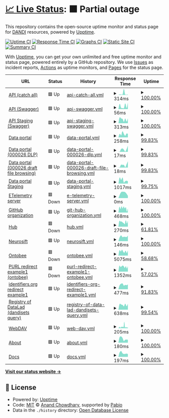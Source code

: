 # [📈 Live Status](https://status.dandiarchive.org): <!--live status--> **🟧 Partial outage**

This repository contains the open-source uptime monitor and status page for [DANDI](https://dandiarchive.org) resources, powered by [Upptime](https://github.com/upptime/upptime).

[![Uptime CI](https://github.com/dandi/upptime/workflows/Uptime%20CI/badge.svg)](https://github.com/dandi/upptime/actions?query=workflow%3A%22Uptime+CI%22)
[![Response Time CI](https://github.com/dandi/upptime/workflows/Response%20Time%20CI/badge.svg)](https://github.com/dandi/upptime/actions?query=workflow%3A%22Response+Time+CI%22)
[![Graphs CI](https://github.com/dandi/upptime/workflows/Graphs%20CI/badge.svg)](https://github.com/dandi/upptime/actions?query=workflow%3A%22Graphs+CI%22)
[![Static Site CI](https://github.com/dandi/upptime/workflows/Static%20Site%20CI/badge.svg)](https://github.com/dandi/upptime/actions?query=workflow%3A%22Static+Site+CI%22)
[![Summary CI](https://github.com/dandi/upptime/workflows/Summary%20CI/badge.svg)](https://github.com/dandi/upptime/actions?query=workflow%3A%22Summary+CI%22)

With [Upptime](https://upptime.js.org), you can get your own unlimited and free uptime monitor and status page, powered entirely by a GitHub repository. We use [Issues](https://github.com/dandi/upptime/issues) as incident reports, [Actions](https://github.com/dandi/upptime/actions) as uptime monitors, and [Pages](https://status.dandiarchive.org) for the status page.

<!--start: status pages-->
<!-- This summary is generated by Upptime (https://github.com/upptime/upptime) -->
<!-- Do not edit this manually, your changes will be overwritten -->
<!-- prettier-ignore -->
| URL | Status | History | Response Time | Uptime |
| --- | ------ | ------- | ------------- | ------ |
| <img alt="" src="https://icons.duckduckgo.com/ip3/api.dandiarchive.org.ico" height="13"> [API (catch all)](https://api.dandiarchive.org/) | 🟩 Up | [api-catch-all.yml](https://github.com/dandi/upptime/commits/HEAD/history/api-catch-all.yml) | <details><summary><img alt="Response time graph" src="./graphs/api-catch-all/response-time-week.png" height="20"> 314ms</summary><br><a href="https://status.dandiarchive.org/history/api-catch-all"><img alt="Response time 343" src="https://img.shields.io/endpoint?url=https%3A%2F%2Fraw.githubusercontent.com%2Fdandi%2Fupptime%2FHEAD%2Fapi%2Fapi-catch-all%2Fresponse-time.json"></a><br><a href="https://status.dandiarchive.org/history/api-catch-all"><img alt="24-hour response time 250" src="https://img.shields.io/endpoint?url=https%3A%2F%2Fraw.githubusercontent.com%2Fdandi%2Fupptime%2FHEAD%2Fapi%2Fapi-catch-all%2Fresponse-time-day.json"></a><br><a href="https://status.dandiarchive.org/history/api-catch-all"><img alt="7-day response time 314" src="https://img.shields.io/endpoint?url=https%3A%2F%2Fraw.githubusercontent.com%2Fdandi%2Fupptime%2FHEAD%2Fapi%2Fapi-catch-all%2Fresponse-time-week.json"></a><br><a href="https://status.dandiarchive.org/history/api-catch-all"><img alt="30-day response time 319" src="https://img.shields.io/endpoint?url=https%3A%2F%2Fraw.githubusercontent.com%2Fdandi%2Fupptime%2FHEAD%2Fapi%2Fapi-catch-all%2Fresponse-time-month.json"></a><br><a href="https://status.dandiarchive.org/history/api-catch-all"><img alt="1-year response time 344" src="https://img.shields.io/endpoint?url=https%3A%2F%2Fraw.githubusercontent.com%2Fdandi%2Fupptime%2FHEAD%2Fapi%2Fapi-catch-all%2Fresponse-time-year.json"></a></details> | <details><summary><a href="https://status.dandiarchive.org/history/api-catch-all">100.00%</a></summary><a href="https://status.dandiarchive.org/history/api-catch-all"><img alt="All-time uptime 99.92%" src="https://img.shields.io/endpoint?url=https%3A%2F%2Fraw.githubusercontent.com%2Fdandi%2Fupptime%2FHEAD%2Fapi%2Fapi-catch-all%2Fuptime.json"></a><br><a href="https://status.dandiarchive.org/history/api-catch-all"><img alt="24-hour uptime 100.00%" src="https://img.shields.io/endpoint?url=https%3A%2F%2Fraw.githubusercontent.com%2Fdandi%2Fupptime%2FHEAD%2Fapi%2Fapi-catch-all%2Fuptime-day.json"></a><br><a href="https://status.dandiarchive.org/history/api-catch-all"><img alt="7-day uptime 100.00%" src="https://img.shields.io/endpoint?url=https%3A%2F%2Fraw.githubusercontent.com%2Fdandi%2Fupptime%2FHEAD%2Fapi%2Fapi-catch-all%2Fuptime-week.json"></a><br><a href="https://status.dandiarchive.org/history/api-catch-all"><img alt="30-day uptime 100.00%" src="https://img.shields.io/endpoint?url=https%3A%2F%2Fraw.githubusercontent.com%2Fdandi%2Fupptime%2FHEAD%2Fapi%2Fapi-catch-all%2Fuptime-month.json"></a><br><a href="https://status.dandiarchive.org/history/api-catch-all"><img alt="1-year uptime 99.97%" src="https://img.shields.io/endpoint?url=https%3A%2F%2Fraw.githubusercontent.com%2Fdandi%2Fupptime%2FHEAD%2Fapi%2Fapi-catch-all%2Fuptime-year.json"></a></details>
| <img alt="" src="https://icons.duckduckgo.com/ip3/api.dandiarchive.org.ico" height="13"> [API (Swagger)](https://api.dandiarchive.org/swagger/) | 🟩 Up | [api-swagger.yml](https://github.com/dandi/upptime/commits/HEAD/history/api-swagger.yml) | <details><summary><img alt="Response time graph" src="./graphs/api-swagger/response-time-week.png" height="20"> 56ms</summary><br><a href="https://status.dandiarchive.org/history/api-swagger"><img alt="Response time 40" src="https://img.shields.io/endpoint?url=https%3A%2F%2Fraw.githubusercontent.com%2Fdandi%2Fupptime%2FHEAD%2Fapi%2Fapi-swagger%2Fresponse-time.json"></a><br><a href="https://status.dandiarchive.org/history/api-swagger"><img alt="24-hour response time 18" src="https://img.shields.io/endpoint?url=https%3A%2F%2Fraw.githubusercontent.com%2Fdandi%2Fupptime%2FHEAD%2Fapi%2Fapi-swagger%2Fresponse-time-day.json"></a><br><a href="https://status.dandiarchive.org/history/api-swagger"><img alt="7-day response time 56" src="https://img.shields.io/endpoint?url=https%3A%2F%2Fraw.githubusercontent.com%2Fdandi%2Fupptime%2FHEAD%2Fapi%2Fapi-swagger%2Fresponse-time-week.json"></a><br><a href="https://status.dandiarchive.org/history/api-swagger"><img alt="30-day response time 82" src="https://img.shields.io/endpoint?url=https%3A%2F%2Fraw.githubusercontent.com%2Fdandi%2Fupptime%2FHEAD%2Fapi%2Fapi-swagger%2Fresponse-time-month.json"></a><br><a href="https://status.dandiarchive.org/history/api-swagger"><img alt="1-year response time 40" src="https://img.shields.io/endpoint?url=https%3A%2F%2Fraw.githubusercontent.com%2Fdandi%2Fupptime%2FHEAD%2Fapi%2Fapi-swagger%2Fresponse-time-year.json"></a></details> | <details><summary><a href="https://status.dandiarchive.org/history/api-swagger">100.00%</a></summary><a href="https://status.dandiarchive.org/history/api-swagger"><img alt="All-time uptime 99.92%" src="https://img.shields.io/endpoint?url=https%3A%2F%2Fraw.githubusercontent.com%2Fdandi%2Fupptime%2FHEAD%2Fapi%2Fapi-swagger%2Fuptime.json"></a><br><a href="https://status.dandiarchive.org/history/api-swagger"><img alt="24-hour uptime 100.00%" src="https://img.shields.io/endpoint?url=https%3A%2F%2Fraw.githubusercontent.com%2Fdandi%2Fupptime%2FHEAD%2Fapi%2Fapi-swagger%2Fuptime-day.json"></a><br><a href="https://status.dandiarchive.org/history/api-swagger"><img alt="7-day uptime 100.00%" src="https://img.shields.io/endpoint?url=https%3A%2F%2Fraw.githubusercontent.com%2Fdandi%2Fupptime%2FHEAD%2Fapi%2Fapi-swagger%2Fuptime-week.json"></a><br><a href="https://status.dandiarchive.org/history/api-swagger"><img alt="30-day uptime 100.00%" src="https://img.shields.io/endpoint?url=https%3A%2F%2Fraw.githubusercontent.com%2Fdandi%2Fupptime%2FHEAD%2Fapi%2Fapi-swagger%2Fuptime-month.json"></a><br><a href="https://status.dandiarchive.org/history/api-swagger"><img alt="1-year uptime 99.97%" src="https://img.shields.io/endpoint?url=https%3A%2F%2Fraw.githubusercontent.com%2Fdandi%2Fupptime%2FHEAD%2Fapi%2Fapi-swagger%2Fuptime-year.json"></a></details>
| <img alt="" src="https://icons.duckduckgo.com/ip3/api-staging.dandiarchive.org.ico" height="13"> [API Staging (Swagger)](https://api-staging.dandiarchive.org/swagger/) | 🟩 Up | [api-staging-swagger.yml](https://github.com/dandi/upptime/commits/HEAD/history/api-staging-swagger.yml) | <details><summary><img alt="Response time graph" src="./graphs/api-staging-swagger/response-time-week.png" height="20"> 313ms</summary><br><a href="https://status.dandiarchive.org/history/api-staging-swagger"><img alt="Response time 285" src="https://img.shields.io/endpoint?url=https%3A%2F%2Fraw.githubusercontent.com%2Fdandi%2Fupptime%2FHEAD%2Fapi%2Fapi-staging-swagger%2Fresponse-time.json"></a><br><a href="https://status.dandiarchive.org/history/api-staging-swagger"><img alt="24-hour response time 245" src="https://img.shields.io/endpoint?url=https%3A%2F%2Fraw.githubusercontent.com%2Fdandi%2Fupptime%2FHEAD%2Fapi%2Fapi-staging-swagger%2Fresponse-time-day.json"></a><br><a href="https://status.dandiarchive.org/history/api-staging-swagger"><img alt="7-day response time 313" src="https://img.shields.io/endpoint?url=https%3A%2F%2Fraw.githubusercontent.com%2Fdandi%2Fupptime%2FHEAD%2Fapi%2Fapi-staging-swagger%2Fresponse-time-week.json"></a><br><a href="https://status.dandiarchive.org/history/api-staging-swagger"><img alt="30-day response time 349" src="https://img.shields.io/endpoint?url=https%3A%2F%2Fraw.githubusercontent.com%2Fdandi%2Fupptime%2FHEAD%2Fapi%2Fapi-staging-swagger%2Fresponse-time-month.json"></a><br><a href="https://status.dandiarchive.org/history/api-staging-swagger"><img alt="1-year response time 291" src="https://img.shields.io/endpoint?url=https%3A%2F%2Fraw.githubusercontent.com%2Fdandi%2Fupptime%2FHEAD%2Fapi%2Fapi-staging-swagger%2Fresponse-time-year.json"></a></details> | <details><summary><a href="https://status.dandiarchive.org/history/api-staging-swagger">100.00%</a></summary><a href="https://status.dandiarchive.org/history/api-staging-swagger"><img alt="All-time uptime 99.94%" src="https://img.shields.io/endpoint?url=https%3A%2F%2Fraw.githubusercontent.com%2Fdandi%2Fupptime%2FHEAD%2Fapi%2Fapi-staging-swagger%2Fuptime.json"></a><br><a href="https://status.dandiarchive.org/history/api-staging-swagger"><img alt="24-hour uptime 100.00%" src="https://img.shields.io/endpoint?url=https%3A%2F%2Fraw.githubusercontent.com%2Fdandi%2Fupptime%2FHEAD%2Fapi%2Fapi-staging-swagger%2Fuptime-day.json"></a><br><a href="https://status.dandiarchive.org/history/api-staging-swagger"><img alt="7-day uptime 100.00%" src="https://img.shields.io/endpoint?url=https%3A%2F%2Fraw.githubusercontent.com%2Fdandi%2Fupptime%2FHEAD%2Fapi%2Fapi-staging-swagger%2Fuptime-week.json"></a><br><a href="https://status.dandiarchive.org/history/api-staging-swagger"><img alt="30-day uptime 100.00%" src="https://img.shields.io/endpoint?url=https%3A%2F%2Fraw.githubusercontent.com%2Fdandi%2Fupptime%2FHEAD%2Fapi%2Fapi-staging-swagger%2Fuptime-month.json"></a><br><a href="https://status.dandiarchive.org/history/api-staging-swagger"><img alt="1-year uptime 99.98%" src="https://img.shields.io/endpoint?url=https%3A%2F%2Fraw.githubusercontent.com%2Fdandi%2Fupptime%2FHEAD%2Fapi%2Fapi-staging-swagger%2Fuptime-year.json"></a></details>
| <img alt="" src="https://icons.duckduckgo.com/ip3/dandiarchive.org.ico" height="13"> [Data portal](https://dandiarchive.org/) | 🟩 Up | [data-portal.yml](https://github.com/dandi/upptime/commits/HEAD/history/data-portal.yml) | <details><summary><img alt="Response time graph" src="./graphs/data-portal/response-time-week.png" height="20"> 258ms</summary><br><a href="https://status.dandiarchive.org/history/data-portal"><img alt="Response time 223" src="https://img.shields.io/endpoint?url=https%3A%2F%2Fraw.githubusercontent.com%2Fdandi%2Fupptime%2FHEAD%2Fapi%2Fdata-portal%2Fresponse-time.json"></a><br><a href="https://status.dandiarchive.org/history/data-portal"><img alt="24-hour response time 252" src="https://img.shields.io/endpoint?url=https%3A%2F%2Fraw.githubusercontent.com%2Fdandi%2Fupptime%2FHEAD%2Fapi%2Fdata-portal%2Fresponse-time-day.json"></a><br><a href="https://status.dandiarchive.org/history/data-portal"><img alt="7-day response time 258" src="https://img.shields.io/endpoint?url=https%3A%2F%2Fraw.githubusercontent.com%2Fdandi%2Fupptime%2FHEAD%2Fapi%2Fdata-portal%2Fresponse-time-week.json"></a><br><a href="https://status.dandiarchive.org/history/data-portal"><img alt="30-day response time 250" src="https://img.shields.io/endpoint?url=https%3A%2F%2Fraw.githubusercontent.com%2Fdandi%2Fupptime%2FHEAD%2Fapi%2Fdata-portal%2Fresponse-time-month.json"></a><br><a href="https://status.dandiarchive.org/history/data-portal"><img alt="1-year response time 231" src="https://img.shields.io/endpoint?url=https%3A%2F%2Fraw.githubusercontent.com%2Fdandi%2Fupptime%2FHEAD%2Fapi%2Fdata-portal%2Fresponse-time-year.json"></a></details> | <details><summary><a href="https://status.dandiarchive.org/history/data-portal">99.83%</a></summary><a href="https://status.dandiarchive.org/history/data-portal"><img alt="All-time uptime 99.98%" src="https://img.shields.io/endpoint?url=https%3A%2F%2Fraw.githubusercontent.com%2Fdandi%2Fupptime%2FHEAD%2Fapi%2Fdata-portal%2Fuptime.json"></a><br><a href="https://status.dandiarchive.org/history/data-portal"><img alt="24-hour uptime 100.00%" src="https://img.shields.io/endpoint?url=https%3A%2F%2Fraw.githubusercontent.com%2Fdandi%2Fupptime%2FHEAD%2Fapi%2Fdata-portal%2Fuptime-day.json"></a><br><a href="https://status.dandiarchive.org/history/data-portal"><img alt="7-day uptime 99.83%" src="https://img.shields.io/endpoint?url=https%3A%2F%2Fraw.githubusercontent.com%2Fdandi%2Fupptime%2FHEAD%2Fapi%2Fdata-portal%2Fuptime-week.json"></a><br><a href="https://status.dandiarchive.org/history/data-portal"><img alt="30-day uptime 99.91%" src="https://img.shields.io/endpoint?url=https%3A%2F%2Fraw.githubusercontent.com%2Fdandi%2Fupptime%2FHEAD%2Fapi%2Fdata-portal%2Fuptime-month.json"></a><br><a href="https://status.dandiarchive.org/history/data-portal"><img alt="1-year uptime 99.98%" src="https://img.shields.io/endpoint?url=https%3A%2F%2Fraw.githubusercontent.com%2Fdandi%2Fupptime%2FHEAD%2Fapi%2Fdata-portal%2Fuptime-year.json"></a></details>
| <img alt="" src="https://icons.duckduckgo.com/ip3/dandiarchive.org.ico" height="13"> [Data portal (000026 DLP)](https://dandiarchive.org/dandiset/000026) | 🟩 Up | [data-portal-000026-dlp.yml](https://github.com/dandi/upptime/commits/HEAD/history/data-portal-000026-dlp.yml) | <details><summary><img alt="Response time graph" src="./graphs/data-portal-000026-dlp/response-time-week.png" height="20"> 17ms</summary><br><a href="https://status.dandiarchive.org/history/data-portal-000026-dlp"><img alt="Response time 25" src="https://img.shields.io/endpoint?url=https%3A%2F%2Fraw.githubusercontent.com%2Fdandi%2Fupptime%2FHEAD%2Fapi%2Fdata-portal-000026-dlp%2Fresponse-time.json"></a><br><a href="https://status.dandiarchive.org/history/data-portal-000026-dlp"><img alt="24-hour response time 6" src="https://img.shields.io/endpoint?url=https%3A%2F%2Fraw.githubusercontent.com%2Fdandi%2Fupptime%2FHEAD%2Fapi%2Fdata-portal-000026-dlp%2Fresponse-time-day.json"></a><br><a href="https://status.dandiarchive.org/history/data-portal-000026-dlp"><img alt="7-day response time 17" src="https://img.shields.io/endpoint?url=https%3A%2F%2Fraw.githubusercontent.com%2Fdandi%2Fupptime%2FHEAD%2Fapi%2Fdata-portal-000026-dlp%2Fresponse-time-week.json"></a><br><a href="https://status.dandiarchive.org/history/data-portal-000026-dlp"><img alt="30-day response time 25" src="https://img.shields.io/endpoint?url=https%3A%2F%2Fraw.githubusercontent.com%2Fdandi%2Fupptime%2FHEAD%2Fapi%2Fdata-portal-000026-dlp%2Fresponse-time-month.json"></a><br><a href="https://status.dandiarchive.org/history/data-portal-000026-dlp"><img alt="1-year response time 25" src="https://img.shields.io/endpoint?url=https%3A%2F%2Fraw.githubusercontent.com%2Fdandi%2Fupptime%2FHEAD%2Fapi%2Fdata-portal-000026-dlp%2Fresponse-time-year.json"></a></details> | <details><summary><a href="https://status.dandiarchive.org/history/data-portal-000026-dlp">99.83%</a></summary><a href="https://status.dandiarchive.org/history/data-portal-000026-dlp"><img alt="All-time uptime 99.97%" src="https://img.shields.io/endpoint?url=https%3A%2F%2Fraw.githubusercontent.com%2Fdandi%2Fupptime%2FHEAD%2Fapi%2Fdata-portal-000026-dlp%2Fuptime.json"></a><br><a href="https://status.dandiarchive.org/history/data-portal-000026-dlp"><img alt="24-hour uptime 100.00%" src="https://img.shields.io/endpoint?url=https%3A%2F%2Fraw.githubusercontent.com%2Fdandi%2Fupptime%2FHEAD%2Fapi%2Fdata-portal-000026-dlp%2Fuptime-day.json"></a><br><a href="https://status.dandiarchive.org/history/data-portal-000026-dlp"><img alt="7-day uptime 99.83%" src="https://img.shields.io/endpoint?url=https%3A%2F%2Fraw.githubusercontent.com%2Fdandi%2Fupptime%2FHEAD%2Fapi%2Fdata-portal-000026-dlp%2Fuptime-week.json"></a><br><a href="https://status.dandiarchive.org/history/data-portal-000026-dlp"><img alt="30-day uptime 99.96%" src="https://img.shields.io/endpoint?url=https%3A%2F%2Fraw.githubusercontent.com%2Fdandi%2Fupptime%2FHEAD%2Fapi%2Fdata-portal-000026-dlp%2Fuptime-month.json"></a><br><a href="https://status.dandiarchive.org/history/data-portal-000026-dlp"><img alt="1-year uptime 99.97%" src="https://img.shields.io/endpoint?url=https%3A%2F%2Fraw.githubusercontent.com%2Fdandi%2Fupptime%2FHEAD%2Fapi%2Fdata-portal-000026-dlp%2Fuptime-year.json"></a></details>
| <img alt="" src="https://icons.duckduckgo.com/ip3/dandiarchive.org.ico" height="13"> [Data portal (000026 draft file browsing)](https://dandiarchive.org/dandiset/000026/draft/files) | 🟩 Up | [data-portal-000026-draft-file-browsing.yml](https://github.com/dandi/upptime/commits/HEAD/history/data-portal-000026-draft-file-browsing.yml) | <details><summary><img alt="Response time graph" src="./graphs/data-portal-000026-draft-file-browsing/response-time-week.png" height="20"> 18ms</summary><br><a href="https://status.dandiarchive.org/history/data-portal-000026-draft-file-browsing"><img alt="Response time 23" src="https://img.shields.io/endpoint?url=https%3A%2F%2Fraw.githubusercontent.com%2Fdandi%2Fupptime%2FHEAD%2Fapi%2Fdata-portal-000026-draft-file-browsing%2Fresponse-time.json"></a><br><a href="https://status.dandiarchive.org/history/data-portal-000026-draft-file-browsing"><img alt="24-hour response time 5" src="https://img.shields.io/endpoint?url=https%3A%2F%2Fraw.githubusercontent.com%2Fdandi%2Fupptime%2FHEAD%2Fapi%2Fdata-portal-000026-draft-file-browsing%2Fresponse-time-day.json"></a><br><a href="https://status.dandiarchive.org/history/data-portal-000026-draft-file-browsing"><img alt="7-day response time 18" src="https://img.shields.io/endpoint?url=https%3A%2F%2Fraw.githubusercontent.com%2Fdandi%2Fupptime%2FHEAD%2Fapi%2Fdata-portal-000026-draft-file-browsing%2Fresponse-time-week.json"></a><br><a href="https://status.dandiarchive.org/history/data-portal-000026-draft-file-browsing"><img alt="30-day response time 30" src="https://img.shields.io/endpoint?url=https%3A%2F%2Fraw.githubusercontent.com%2Fdandi%2Fupptime%2FHEAD%2Fapi%2Fdata-portal-000026-draft-file-browsing%2Fresponse-time-month.json"></a><br><a href="https://status.dandiarchive.org/history/data-portal-000026-draft-file-browsing"><img alt="1-year response time 22" src="https://img.shields.io/endpoint?url=https%3A%2F%2Fraw.githubusercontent.com%2Fdandi%2Fupptime%2FHEAD%2Fapi%2Fdata-portal-000026-draft-file-browsing%2Fresponse-time-year.json"></a></details> | <details><summary><a href="https://status.dandiarchive.org/history/data-portal-000026-draft-file-browsing">99.83%</a></summary><a href="https://status.dandiarchive.org/history/data-portal-000026-draft-file-browsing"><img alt="All-time uptime 99.99%" src="https://img.shields.io/endpoint?url=https%3A%2F%2Fraw.githubusercontent.com%2Fdandi%2Fupptime%2FHEAD%2Fapi%2Fdata-portal-000026-draft-file-browsing%2Fuptime.json"></a><br><a href="https://status.dandiarchive.org/history/data-portal-000026-draft-file-browsing"><img alt="24-hour uptime 100.00%" src="https://img.shields.io/endpoint?url=https%3A%2F%2Fraw.githubusercontent.com%2Fdandi%2Fupptime%2FHEAD%2Fapi%2Fdata-portal-000026-draft-file-browsing%2Fuptime-day.json"></a><br><a href="https://status.dandiarchive.org/history/data-portal-000026-draft-file-browsing"><img alt="7-day uptime 99.83%" src="https://img.shields.io/endpoint?url=https%3A%2F%2Fraw.githubusercontent.com%2Fdandi%2Fupptime%2FHEAD%2Fapi%2Fdata-portal-000026-draft-file-browsing%2Fuptime-week.json"></a><br><a href="https://status.dandiarchive.org/history/data-portal-000026-draft-file-browsing"><img alt="30-day uptime 99.96%" src="https://img.shields.io/endpoint?url=https%3A%2F%2Fraw.githubusercontent.com%2Fdandi%2Fupptime%2FHEAD%2Fapi%2Fdata-portal-000026-draft-file-browsing%2Fuptime-month.json"></a><br><a href="https://status.dandiarchive.org/history/data-portal-000026-draft-file-browsing"><img alt="1-year uptime 99.99%" src="https://img.shields.io/endpoint?url=https%3A%2F%2Fraw.githubusercontent.com%2Fdandi%2Fupptime%2FHEAD%2Fapi%2Fdata-portal-000026-draft-file-browsing%2Fuptime-year.json"></a></details>
| <img alt="" src="https://icons.duckduckgo.com/ip3/gui-staging.dandiarchive.org.ico" height="13"> [Data portal Staging](https://gui-staging.dandiarchive.org/) | 🟩 Up | [data-portal-staging.yml](https://github.com/dandi/upptime/commits/HEAD/history/data-portal-staging.yml) | <details><summary><img alt="Response time graph" src="./graphs/data-portal-staging/response-time-week.png" height="20"> 1017ms</summary><br><a href="https://status.dandiarchive.org/history/data-portal-staging"><img alt="Response time 355" src="https://img.shields.io/endpoint?url=https%3A%2F%2Fraw.githubusercontent.com%2Fdandi%2Fupptime%2FHEAD%2Fapi%2Fdata-portal-staging%2Fresponse-time.json"></a><br><a href="https://status.dandiarchive.org/history/data-portal-staging"><img alt="24-hour response time 256" src="https://img.shields.io/endpoint?url=https%3A%2F%2Fraw.githubusercontent.com%2Fdandi%2Fupptime%2FHEAD%2Fapi%2Fdata-portal-staging%2Fresponse-time-day.json"></a><br><a href="https://status.dandiarchive.org/history/data-portal-staging"><img alt="7-day response time 1017" src="https://img.shields.io/endpoint?url=https%3A%2F%2Fraw.githubusercontent.com%2Fdandi%2Fupptime%2FHEAD%2Fapi%2Fdata-portal-staging%2Fresponse-time-week.json"></a><br><a href="https://status.dandiarchive.org/history/data-portal-staging"><img alt="30-day response time 699" src="https://img.shields.io/endpoint?url=https%3A%2F%2Fraw.githubusercontent.com%2Fdandi%2Fupptime%2FHEAD%2Fapi%2Fdata-portal-staging%2Fresponse-time-month.json"></a><br><a href="https://status.dandiarchive.org/history/data-portal-staging"><img alt="1-year response time 379" src="https://img.shields.io/endpoint?url=https%3A%2F%2Fraw.githubusercontent.com%2Fdandi%2Fupptime%2FHEAD%2Fapi%2Fdata-portal-staging%2Fresponse-time-year.json"></a></details> | <details><summary><a href="https://status.dandiarchive.org/history/data-portal-staging">99.75%</a></summary><a href="https://status.dandiarchive.org/history/data-portal-staging"><img alt="All-time uptime 99.99%" src="https://img.shields.io/endpoint?url=https%3A%2F%2Fraw.githubusercontent.com%2Fdandi%2Fupptime%2FHEAD%2Fapi%2Fdata-portal-staging%2Fuptime.json"></a><br><a href="https://status.dandiarchive.org/history/data-portal-staging"><img alt="24-hour uptime 100.00%" src="https://img.shields.io/endpoint?url=https%3A%2F%2Fraw.githubusercontent.com%2Fdandi%2Fupptime%2FHEAD%2Fapi%2Fdata-portal-staging%2Fuptime-day.json"></a><br><a href="https://status.dandiarchive.org/history/data-portal-staging"><img alt="7-day uptime 99.75%" src="https://img.shields.io/endpoint?url=https%3A%2F%2Fraw.githubusercontent.com%2Fdandi%2Fupptime%2FHEAD%2Fapi%2Fdata-portal-staging%2Fuptime-week.json"></a><br><a href="https://status.dandiarchive.org/history/data-portal-staging"><img alt="30-day uptime 99.94%" src="https://img.shields.io/endpoint?url=https%3A%2F%2Fraw.githubusercontent.com%2Fdandi%2Fupptime%2FHEAD%2Fapi%2Fdata-portal-staging%2Fuptime-month.json"></a><br><a href="https://status.dandiarchive.org/history/data-portal-staging"><img alt="1-year uptime 99.99%" src="https://img.shields.io/endpoint?url=https%3A%2F%2Fraw.githubusercontent.com%2Fdandi%2Fupptime%2FHEAD%2Fapi%2Fdata-portal-staging%2Fuptime-year.json"></a></details>
| <img alt="" src="https://icons.duckduckgo.com/ip3/etelemetry.dandiarchive.org.ico" height="13"> [ETelemetry server](https://etelemetry.dandiarchive.org/) | 🟥 Down | [e-telemetry-server.yml](https://github.com/dandi/upptime/commits/HEAD/history/e-telemetry-server.yml) | <details><summary><img alt="Response time graph" src="./graphs/e-telemetry-server/response-time-week.png" height="20"> 0ms</summary><br><a href="https://status.dandiarchive.org/history/e-telemetry-server"><img alt="Response time 328" src="https://img.shields.io/endpoint?url=https%3A%2F%2Fraw.githubusercontent.com%2Fdandi%2Fupptime%2FHEAD%2Fapi%2Fe-telemetry-server%2Fresponse-time.json"></a><br><a href="https://status.dandiarchive.org/history/e-telemetry-server"><img alt="24-hour response time 0" src="https://img.shields.io/endpoint?url=https%3A%2F%2Fraw.githubusercontent.com%2Fdandi%2Fupptime%2FHEAD%2Fapi%2Fe-telemetry-server%2Fresponse-time-day.json"></a><br><a href="https://status.dandiarchive.org/history/e-telemetry-server"><img alt="7-day response time 0" src="https://img.shields.io/endpoint?url=https%3A%2F%2Fraw.githubusercontent.com%2Fdandi%2Fupptime%2FHEAD%2Fapi%2Fe-telemetry-server%2Fresponse-time-week.json"></a><br><a href="https://status.dandiarchive.org/history/e-telemetry-server"><img alt="30-day response time 0" src="https://img.shields.io/endpoint?url=https%3A%2F%2Fraw.githubusercontent.com%2Fdandi%2Fupptime%2FHEAD%2Fapi%2Fe-telemetry-server%2Fresponse-time-month.json"></a><br><a href="https://status.dandiarchive.org/history/e-telemetry-server"><img alt="1-year response time 328" src="https://img.shields.io/endpoint?url=https%3A%2F%2Fraw.githubusercontent.com%2Fdandi%2Fupptime%2FHEAD%2Fapi%2Fe-telemetry-server%2Fresponse-time-year.json"></a></details> | <details><summary><a href="https://status.dandiarchive.org/history/e-telemetry-server">100.00%</a></summary><a href="https://status.dandiarchive.org/history/e-telemetry-server"><img alt="All-time uptime 87.32%" src="https://img.shields.io/endpoint?url=https%3A%2F%2Fraw.githubusercontent.com%2Fdandi%2Fupptime%2FHEAD%2Fapi%2Fe-telemetry-server%2Fuptime.json"></a><br><a href="https://status.dandiarchive.org/history/e-telemetry-server"><img alt="24-hour uptime 100.00%" src="https://img.shields.io/endpoint?url=https%3A%2F%2Fraw.githubusercontent.com%2Fdandi%2Fupptime%2FHEAD%2Fapi%2Fe-telemetry-server%2Fuptime-day.json"></a><br><a href="https://status.dandiarchive.org/history/e-telemetry-server"><img alt="7-day uptime 100.00%" src="https://img.shields.io/endpoint?url=https%3A%2F%2Fraw.githubusercontent.com%2Fdandi%2Fupptime%2FHEAD%2Fapi%2Fe-telemetry-server%2Fuptime-week.json"></a><br><a href="https://status.dandiarchive.org/history/e-telemetry-server"><img alt="30-day uptime 45.92%" src="https://img.shields.io/endpoint?url=https%3A%2F%2Fraw.githubusercontent.com%2Fdandi%2Fupptime%2FHEAD%2Fapi%2Fe-telemetry-server%2Fuptime-month.json"></a><br><a href="https://status.dandiarchive.org/history/e-telemetry-server"><img alt="1-year uptime 85.84%" src="https://img.shields.io/endpoint?url=https%3A%2F%2Fraw.githubusercontent.com%2Fdandi%2Fupptime%2FHEAD%2Fapi%2Fe-telemetry-server%2Fuptime-year.json"></a></details>
| <img alt="" src="https://icons.duckduckgo.com/ip3/github.com.ico" height="13"> [GitHub organization](https://github.com/dandi) | 🟩 Up | [git-hub-organization.yml](https://github.com/dandi/upptime/commits/HEAD/history/git-hub-organization.yml) | <details><summary><img alt="Response time graph" src="./graphs/git-hub-organization/response-time-week.png" height="20"> 468ms</summary><br><a href="https://status.dandiarchive.org/history/git-hub-organization"><img alt="Response time 534" src="https://img.shields.io/endpoint?url=https%3A%2F%2Fraw.githubusercontent.com%2Fdandi%2Fupptime%2FHEAD%2Fapi%2Fgit-hub-organization%2Fresponse-time.json"></a><br><a href="https://status.dandiarchive.org/history/git-hub-organization"><img alt="24-hour response time 392" src="https://img.shields.io/endpoint?url=https%3A%2F%2Fraw.githubusercontent.com%2Fdandi%2Fupptime%2FHEAD%2Fapi%2Fgit-hub-organization%2Fresponse-time-day.json"></a><br><a href="https://status.dandiarchive.org/history/git-hub-organization"><img alt="7-day response time 468" src="https://img.shields.io/endpoint?url=https%3A%2F%2Fraw.githubusercontent.com%2Fdandi%2Fupptime%2FHEAD%2Fapi%2Fgit-hub-organization%2Fresponse-time-week.json"></a><br><a href="https://status.dandiarchive.org/history/git-hub-organization"><img alt="30-day response time 884" src="https://img.shields.io/endpoint?url=https%3A%2F%2Fraw.githubusercontent.com%2Fdandi%2Fupptime%2FHEAD%2Fapi%2Fgit-hub-organization%2Fresponse-time-month.json"></a><br><a href="https://status.dandiarchive.org/history/git-hub-organization"><img alt="1-year response time 546" src="https://img.shields.io/endpoint?url=https%3A%2F%2Fraw.githubusercontent.com%2Fdandi%2Fupptime%2FHEAD%2Fapi%2Fgit-hub-organization%2Fresponse-time-year.json"></a></details> | <details><summary><a href="https://status.dandiarchive.org/history/git-hub-organization">100.00%</a></summary><a href="https://status.dandiarchive.org/history/git-hub-organization"><img alt="All-time uptime 97.52%" src="https://img.shields.io/endpoint?url=https%3A%2F%2Fraw.githubusercontent.com%2Fdandi%2Fupptime%2FHEAD%2Fapi%2Fgit-hub-organization%2Fuptime.json"></a><br><a href="https://status.dandiarchive.org/history/git-hub-organization"><img alt="24-hour uptime 100.00%" src="https://img.shields.io/endpoint?url=https%3A%2F%2Fraw.githubusercontent.com%2Fdandi%2Fupptime%2FHEAD%2Fapi%2Fgit-hub-organization%2Fuptime-day.json"></a><br><a href="https://status.dandiarchive.org/history/git-hub-organization"><img alt="7-day uptime 100.00%" src="https://img.shields.io/endpoint?url=https%3A%2F%2Fraw.githubusercontent.com%2Fdandi%2Fupptime%2FHEAD%2Fapi%2Fgit-hub-organization%2Fuptime-week.json"></a><br><a href="https://status.dandiarchive.org/history/git-hub-organization"><img alt="30-day uptime 99.98%" src="https://img.shields.io/endpoint?url=https%3A%2F%2Fraw.githubusercontent.com%2Fdandi%2Fupptime%2FHEAD%2Fapi%2Fgit-hub-organization%2Fuptime-month.json"></a><br><a href="https://status.dandiarchive.org/history/git-hub-organization"><img alt="1-year uptime 99.99%" src="https://img.shields.io/endpoint?url=https%3A%2F%2Fraw.githubusercontent.com%2Fdandi%2Fupptime%2FHEAD%2Fapi%2Fgit-hub-organization%2Fuptime-year.json"></a></details>
| <img alt="" src="https://icons.duckduckgo.com/ip3/hub.dandiarchive.org.ico" height="13"> [Hub](https://hub.dandiarchive.org) | 🟥 Down | [hub.yml](https://github.com/dandi/upptime/commits/HEAD/history/hub.yml) | <details><summary><img alt="Response time graph" src="./graphs/hub/response-time-week.png" height="20"> 270ms</summary><br><a href="https://status.dandiarchive.org/history/hub"><img alt="Response time 357" src="https://img.shields.io/endpoint?url=https%3A%2F%2Fraw.githubusercontent.com%2Fdandi%2Fupptime%2FHEAD%2Fapi%2Fhub%2Fresponse-time.json"></a><br><a href="https://status.dandiarchive.org/history/hub"><img alt="24-hour response time 0" src="https://img.shields.io/endpoint?url=https%3A%2F%2Fraw.githubusercontent.com%2Fdandi%2Fupptime%2FHEAD%2Fapi%2Fhub%2Fresponse-time-day.json"></a><br><a href="https://status.dandiarchive.org/history/hub"><img alt="7-day response time 270" src="https://img.shields.io/endpoint?url=https%3A%2F%2Fraw.githubusercontent.com%2Fdandi%2Fupptime%2FHEAD%2Fapi%2Fhub%2Fresponse-time-week.json"></a><br><a href="https://status.dandiarchive.org/history/hub"><img alt="30-day response time 370" src="https://img.shields.io/endpoint?url=https%3A%2F%2Fraw.githubusercontent.com%2Fdandi%2Fupptime%2FHEAD%2Fapi%2Fhub%2Fresponse-time-month.json"></a><br><a href="https://status.dandiarchive.org/history/hub"><img alt="1-year response time 360" src="https://img.shields.io/endpoint?url=https%3A%2F%2Fraw.githubusercontent.com%2Fdandi%2Fupptime%2FHEAD%2Fapi%2Fhub%2Fresponse-time-year.json"></a></details> | <details><summary><a href="https://status.dandiarchive.org/history/hub">61.81%</a></summary><a href="https://status.dandiarchive.org/history/hub"><img alt="All-time uptime 99.03%" src="https://img.shields.io/endpoint?url=https%3A%2F%2Fraw.githubusercontent.com%2Fdandi%2Fupptime%2FHEAD%2Fapi%2Fhub%2Fuptime.json"></a><br><a href="https://status.dandiarchive.org/history/hub"><img alt="24-hour uptime 0.00%" src="https://img.shields.io/endpoint?url=https%3A%2F%2Fraw.githubusercontent.com%2Fdandi%2Fupptime%2FHEAD%2Fapi%2Fhub%2Fuptime-day.json"></a><br><a href="https://status.dandiarchive.org/history/hub"><img alt="7-day uptime 61.81%" src="https://img.shields.io/endpoint?url=https%3A%2F%2Fraw.githubusercontent.com%2Fdandi%2Fupptime%2FHEAD%2Fapi%2Fhub%2Fuptime-week.json"></a><br><a href="https://status.dandiarchive.org/history/hub"><img alt="30-day uptime 91.21%" src="https://img.shields.io/endpoint?url=https%3A%2F%2Fraw.githubusercontent.com%2Fdandi%2Fupptime%2FHEAD%2Fapi%2Fhub%2Fuptime-month.json"></a><br><a href="https://status.dandiarchive.org/history/hub"><img alt="1-year uptime 99.08%" src="https://img.shields.io/endpoint?url=https%3A%2F%2Fraw.githubusercontent.com%2Fdandi%2Fupptime%2FHEAD%2Fapi%2Fhub%2Fuptime-year.json"></a></details>
| <img alt="" src="https://icons.duckduckgo.com/ip3/neurosift.app.ico" height="13"> [Neurosift](https://neurosift.app/) | 🟩 Up | [neurosift.yml](https://github.com/dandi/upptime/commits/HEAD/history/neurosift.yml) | <details><summary><img alt="Response time graph" src="./graphs/neurosift/response-time-week.png" height="20"> 146ms</summary><br><a href="https://status.dandiarchive.org/history/neurosift"><img alt="Response time 153" src="https://img.shields.io/endpoint?url=https%3A%2F%2Fraw.githubusercontent.com%2Fdandi%2Fupptime%2FHEAD%2Fapi%2Fneurosift%2Fresponse-time.json"></a><br><a href="https://status.dandiarchive.org/history/neurosift"><img alt="24-hour response time 141" src="https://img.shields.io/endpoint?url=https%3A%2F%2Fraw.githubusercontent.com%2Fdandi%2Fupptime%2FHEAD%2Fapi%2Fneurosift%2Fresponse-time-day.json"></a><br><a href="https://status.dandiarchive.org/history/neurosift"><img alt="7-day response time 146" src="https://img.shields.io/endpoint?url=https%3A%2F%2Fraw.githubusercontent.com%2Fdandi%2Fupptime%2FHEAD%2Fapi%2Fneurosift%2Fresponse-time-week.json"></a><br><a href="https://status.dandiarchive.org/history/neurosift"><img alt="30-day response time 140" src="https://img.shields.io/endpoint?url=https%3A%2F%2Fraw.githubusercontent.com%2Fdandi%2Fupptime%2FHEAD%2Fapi%2Fneurosift%2Fresponse-time-month.json"></a><br><a href="https://status.dandiarchive.org/history/neurosift"><img alt="1-year response time 157" src="https://img.shields.io/endpoint?url=https%3A%2F%2Fraw.githubusercontent.com%2Fdandi%2Fupptime%2FHEAD%2Fapi%2Fneurosift%2Fresponse-time-year.json"></a></details> | <details><summary><a href="https://status.dandiarchive.org/history/neurosift">100.00%</a></summary><a href="https://status.dandiarchive.org/history/neurosift"><img alt="All-time uptime 100.00%" src="https://img.shields.io/endpoint?url=https%3A%2F%2Fraw.githubusercontent.com%2Fdandi%2Fupptime%2FHEAD%2Fapi%2Fneurosift%2Fuptime.json"></a><br><a href="https://status.dandiarchive.org/history/neurosift"><img alt="24-hour uptime 100.00%" src="https://img.shields.io/endpoint?url=https%3A%2F%2Fraw.githubusercontent.com%2Fdandi%2Fupptime%2FHEAD%2Fapi%2Fneurosift%2Fuptime-day.json"></a><br><a href="https://status.dandiarchive.org/history/neurosift"><img alt="7-day uptime 100.00%" src="https://img.shields.io/endpoint?url=https%3A%2F%2Fraw.githubusercontent.com%2Fdandi%2Fupptime%2FHEAD%2Fapi%2Fneurosift%2Fuptime-week.json"></a><br><a href="https://status.dandiarchive.org/history/neurosift"><img alt="30-day uptime 100.00%" src="https://img.shields.io/endpoint?url=https%3A%2F%2Fraw.githubusercontent.com%2Fdandi%2Fupptime%2FHEAD%2Fapi%2Fneurosift%2Fuptime-month.json"></a><br><a href="https://status.dandiarchive.org/history/neurosift"><img alt="1-year uptime 100.00%" src="https://img.shields.io/endpoint?url=https%3A%2F%2Fraw.githubusercontent.com%2Fdandi%2Fupptime%2FHEAD%2Fapi%2Fneurosift%2Fuptime-year.json"></a></details>
| <img alt="" src="https://icons.duckduckgo.com/ip3/ontobee.org.ico" height="13"> [Ontobee](https://ontobee.org/) | 🟥 Down | [ontobee.yml](https://github.com/dandi/upptime/commits/HEAD/history/ontobee.yml) | <details><summary><img alt="Response time graph" src="./graphs/ontobee/response-time-week.png" height="20"> 5075ms</summary><br><a href="https://status.dandiarchive.org/history/ontobee"><img alt="Response time 1060" src="https://img.shields.io/endpoint?url=https%3A%2F%2Fraw.githubusercontent.com%2Fdandi%2Fupptime%2FHEAD%2Fapi%2Fontobee%2Fresponse-time.json"></a><br><a href="https://status.dandiarchive.org/history/ontobee"><img alt="24-hour response time 7162" src="https://img.shields.io/endpoint?url=https%3A%2F%2Fraw.githubusercontent.com%2Fdandi%2Fupptime%2FHEAD%2Fapi%2Fontobee%2Fresponse-time-day.json"></a><br><a href="https://status.dandiarchive.org/history/ontobee"><img alt="7-day response time 5075" src="https://img.shields.io/endpoint?url=https%3A%2F%2Fraw.githubusercontent.com%2Fdandi%2Fupptime%2FHEAD%2Fapi%2Fontobee%2Fresponse-time-week.json"></a><br><a href="https://status.dandiarchive.org/history/ontobee"><img alt="30-day response time 1759" src="https://img.shields.io/endpoint?url=https%3A%2F%2Fraw.githubusercontent.com%2Fdandi%2Fupptime%2FHEAD%2Fapi%2Fontobee%2Fresponse-time-month.json"></a><br><a href="https://status.dandiarchive.org/history/ontobee"><img alt="1-year response time 1152" src="https://img.shields.io/endpoint?url=https%3A%2F%2Fraw.githubusercontent.com%2Fdandi%2Fupptime%2FHEAD%2Fapi%2Fontobee%2Fresponse-time-year.json"></a></details> | <details><summary><a href="https://status.dandiarchive.org/history/ontobee">58.68%</a></summary><a href="https://status.dandiarchive.org/history/ontobee"><img alt="All-time uptime 97.15%" src="https://img.shields.io/endpoint?url=https%3A%2F%2Fraw.githubusercontent.com%2Fdandi%2Fupptime%2FHEAD%2Fapi%2Fontobee%2Fuptime.json"></a><br><a href="https://status.dandiarchive.org/history/ontobee"><img alt="24-hour uptime 7.37%" src="https://img.shields.io/endpoint?url=https%3A%2F%2Fraw.githubusercontent.com%2Fdandi%2Fupptime%2FHEAD%2Fapi%2Fontobee%2Fuptime-day.json"></a><br><a href="https://status.dandiarchive.org/history/ontobee"><img alt="7-day uptime 58.68%" src="https://img.shields.io/endpoint?url=https%3A%2F%2Fraw.githubusercontent.com%2Fdandi%2Fupptime%2FHEAD%2Fapi%2Fontobee%2Fuptime-week.json"></a><br><a href="https://status.dandiarchive.org/history/ontobee"><img alt="30-day uptime 77.05%" src="https://img.shields.io/endpoint?url=https%3A%2F%2Fraw.githubusercontent.com%2Fdandi%2Fupptime%2FHEAD%2Fapi%2Fontobee%2Fuptime-month.json"></a><br><a href="https://status.dandiarchive.org/history/ontobee"><img alt="1-year uptime 96.78%" src="https://img.shields.io/endpoint?url=https%3A%2F%2Fraw.githubusercontent.com%2Fdandi%2Fupptime%2FHEAD%2Fapi%2Fontobee%2Fuptime-year.json"></a></details>
| <img alt="" src="https://icons.duckduckgo.com/ip3/purl.obolibrary.org.ico" height="13"> [PURL redirect example1 (ontobee)](http://purl.obolibrary.org/obo/PATO_0000384) | 🟥 Down | [purl-redirect-example1-ontobee.yml](https://github.com/dandi/upptime/commits/HEAD/history/purl-redirect-example1-ontobee.yml) | <details><summary><img alt="Response time graph" src="./graphs/purl-redirect-example1-ontobee/response-time-week.png" height="20"> 1352ms</summary><br><a href="https://status.dandiarchive.org/history/purl-redirect-example1-ontobee"><img alt="Response time 1347" src="https://img.shields.io/endpoint?url=https%3A%2F%2Fraw.githubusercontent.com%2Fdandi%2Fupptime%2FHEAD%2Fapi%2Fpurl-redirect-example1-ontobee%2Fresponse-time.json"></a><br><a href="https://status.dandiarchive.org/history/purl-redirect-example1-ontobee"><img alt="24-hour response time 0" src="https://img.shields.io/endpoint?url=https%3A%2F%2Fraw.githubusercontent.com%2Fdandi%2Fupptime%2FHEAD%2Fapi%2Fpurl-redirect-example1-ontobee%2Fresponse-time-day.json"></a><br><a href="https://status.dandiarchive.org/history/purl-redirect-example1-ontobee"><img alt="7-day response time 1352" src="https://img.shields.io/endpoint?url=https%3A%2F%2Fraw.githubusercontent.com%2Fdandi%2Fupptime%2FHEAD%2Fapi%2Fpurl-redirect-example1-ontobee%2Fresponse-time-week.json"></a><br><a href="https://status.dandiarchive.org/history/purl-redirect-example1-ontobee"><img alt="30-day response time 1612" src="https://img.shields.io/endpoint?url=https%3A%2F%2Fraw.githubusercontent.com%2Fdandi%2Fupptime%2FHEAD%2Fapi%2Fpurl-redirect-example1-ontobee%2Fresponse-time-month.json"></a><br><a href="https://status.dandiarchive.org/history/purl-redirect-example1-ontobee"><img alt="1-year response time 1364" src="https://img.shields.io/endpoint?url=https%3A%2F%2Fraw.githubusercontent.com%2Fdandi%2Fupptime%2FHEAD%2Fapi%2Fpurl-redirect-example1-ontobee%2Fresponse-time-year.json"></a></details> | <details><summary><a href="https://status.dandiarchive.org/history/purl-redirect-example1-ontobee">57.02%</a></summary><a href="https://status.dandiarchive.org/history/purl-redirect-example1-ontobee"><img alt="All-time uptime 96.30%" src="https://img.shields.io/endpoint?url=https%3A%2F%2Fraw.githubusercontent.com%2Fdandi%2Fupptime%2FHEAD%2Fapi%2Fpurl-redirect-example1-ontobee%2Fuptime.json"></a><br><a href="https://status.dandiarchive.org/history/purl-redirect-example1-ontobee"><img alt="24-hour uptime 0.00%" src="https://img.shields.io/endpoint?url=https%3A%2F%2Fraw.githubusercontent.com%2Fdandi%2Fupptime%2FHEAD%2Fapi%2Fpurl-redirect-example1-ontobee%2Fuptime-day.json"></a><br><a href="https://status.dandiarchive.org/history/purl-redirect-example1-ontobee"><img alt="7-day uptime 57.02%" src="https://img.shields.io/endpoint?url=https%3A%2F%2Fraw.githubusercontent.com%2Fdandi%2Fupptime%2FHEAD%2Fapi%2Fpurl-redirect-example1-ontobee%2Fuptime-week.json"></a><br><a href="https://status.dandiarchive.org/history/purl-redirect-example1-ontobee"><img alt="30-day uptime 76.71%" src="https://img.shields.io/endpoint?url=https%3A%2F%2Fraw.githubusercontent.com%2Fdandi%2Fupptime%2FHEAD%2Fapi%2Fpurl-redirect-example1-ontobee%2Fuptime-month.json"></a><br><a href="https://status.dandiarchive.org/history/purl-redirect-example1-ontobee"><img alt="1-year uptime 95.81%" src="https://img.shields.io/endpoint?url=https%3A%2F%2Fraw.githubusercontent.com%2Fdandi%2Fupptime%2FHEAD%2Fapi%2Fpurl-redirect-example1-ontobee%2Fuptime-year.json"></a></details>
| <img alt="" src="https://icons.duckduckgo.com/ip3/identifiers.org.ico" height="13"> [identifiers.org redirect example1](https://identifiers.org/DANDI:000027) | 🟩 Up | [identifiers-org-redirect-example1.yml](https://github.com/dandi/upptime/commits/HEAD/history/identifiers-org-redirect-example1.yml) | <details><summary><img alt="Response time graph" src="./graphs/identifiers-org-redirect-example1/response-time-week.png" height="20"> 477ms</summary><br><a href="https://status.dandiarchive.org/history/identifiers-org-redirect-example1"><img alt="Response time 462" src="https://img.shields.io/endpoint?url=https%3A%2F%2Fraw.githubusercontent.com%2Fdandi%2Fupptime%2FHEAD%2Fapi%2Fidentifiers-org-redirect-example1%2Fresponse-time.json"></a><br><a href="https://status.dandiarchive.org/history/identifiers-org-redirect-example1"><img alt="24-hour response time 484" src="https://img.shields.io/endpoint?url=https%3A%2F%2Fraw.githubusercontent.com%2Fdandi%2Fupptime%2FHEAD%2Fapi%2Fidentifiers-org-redirect-example1%2Fresponse-time-day.json"></a><br><a href="https://status.dandiarchive.org/history/identifiers-org-redirect-example1"><img alt="7-day response time 477" src="https://img.shields.io/endpoint?url=https%3A%2F%2Fraw.githubusercontent.com%2Fdandi%2Fupptime%2FHEAD%2Fapi%2Fidentifiers-org-redirect-example1%2Fresponse-time-week.json"></a><br><a href="https://status.dandiarchive.org/history/identifiers-org-redirect-example1"><img alt="30-day response time 472" src="https://img.shields.io/endpoint?url=https%3A%2F%2Fraw.githubusercontent.com%2Fdandi%2Fupptime%2FHEAD%2Fapi%2Fidentifiers-org-redirect-example1%2Fresponse-time-month.json"></a><br><a href="https://status.dandiarchive.org/history/identifiers-org-redirect-example1"><img alt="1-year response time 462" src="https://img.shields.io/endpoint?url=https%3A%2F%2Fraw.githubusercontent.com%2Fdandi%2Fupptime%2FHEAD%2Fapi%2Fidentifiers-org-redirect-example1%2Fresponse-time-year.json"></a></details> | <details><summary><a href="https://status.dandiarchive.org/history/identifiers-org-redirect-example1">91.83%</a></summary><a href="https://status.dandiarchive.org/history/identifiers-org-redirect-example1"><img alt="All-time uptime 99.70%" src="https://img.shields.io/endpoint?url=https%3A%2F%2Fraw.githubusercontent.com%2Fdandi%2Fupptime%2FHEAD%2Fapi%2Fidentifiers-org-redirect-example1%2Fuptime.json"></a><br><a href="https://status.dandiarchive.org/history/identifiers-org-redirect-example1"><img alt="24-hour uptime 78.07%" src="https://img.shields.io/endpoint?url=https%3A%2F%2Fraw.githubusercontent.com%2Fdandi%2Fupptime%2FHEAD%2Fapi%2Fidentifiers-org-redirect-example1%2Fuptime-day.json"></a><br><a href="https://status.dandiarchive.org/history/identifiers-org-redirect-example1"><img alt="7-day uptime 91.83%" src="https://img.shields.io/endpoint?url=https%3A%2F%2Fraw.githubusercontent.com%2Fdandi%2Fupptime%2FHEAD%2Fapi%2Fidentifiers-org-redirect-example1%2Fuptime-week.json"></a><br><a href="https://status.dandiarchive.org/history/identifiers-org-redirect-example1"><img alt="30-day uptime 98.12%" src="https://img.shields.io/endpoint?url=https%3A%2F%2Fraw.githubusercontent.com%2Fdandi%2Fupptime%2FHEAD%2Fapi%2Fidentifiers-org-redirect-example1%2Fuptime-month.json"></a><br><a href="https://status.dandiarchive.org/history/identifiers-org-redirect-example1"><img alt="1-year uptime 99.70%" src="https://img.shields.io/endpoint?url=https%3A%2F%2Fraw.githubusercontent.com%2Fdandi%2Fupptime%2FHEAD%2Fapi%2Fidentifiers-org-redirect-example1%2Fuptime-year.json"></a></details>
| <img alt="" src="https://icons.duckduckgo.com/ip3/registry.datalad.org.ico" height="13"> [Registry of DataLad (dandisets query)](https://registry.datalad.org/overview/?query=url%3A%22github.com%2Fdandisets%22) | 🟩 Up | [registry-of-data-lad-dandisets-query.yml](https://github.com/dandi/upptime/commits/HEAD/history/registry-of-data-lad-dandisets-query.yml) | <details><summary><img alt="Response time graph" src="./graphs/registry-of-data-lad-dandisets-query/response-time-week.png" height="20"> 638ms</summary><br><a href="https://status.dandiarchive.org/history/registry-of-data-lad-dandisets-query"><img alt="Response time 1234" src="https://img.shields.io/endpoint?url=https%3A%2F%2Fraw.githubusercontent.com%2Fdandi%2Fupptime%2FHEAD%2Fapi%2Fregistry-of-data-lad-dandisets-query%2Fresponse-time.json"></a><br><a href="https://status.dandiarchive.org/history/registry-of-data-lad-dandisets-query"><img alt="24-hour response time 481" src="https://img.shields.io/endpoint?url=https%3A%2F%2Fraw.githubusercontent.com%2Fdandi%2Fupptime%2FHEAD%2Fapi%2Fregistry-of-data-lad-dandisets-query%2Fresponse-time-day.json"></a><br><a href="https://status.dandiarchive.org/history/registry-of-data-lad-dandisets-query"><img alt="7-day response time 638" src="https://img.shields.io/endpoint?url=https%3A%2F%2Fraw.githubusercontent.com%2Fdandi%2Fupptime%2FHEAD%2Fapi%2Fregistry-of-data-lad-dandisets-query%2Fresponse-time-week.json"></a><br><a href="https://status.dandiarchive.org/history/registry-of-data-lad-dandisets-query"><img alt="30-day response time 651" src="https://img.shields.io/endpoint?url=https%3A%2F%2Fraw.githubusercontent.com%2Fdandi%2Fupptime%2FHEAD%2Fapi%2Fregistry-of-data-lad-dandisets-query%2Fresponse-time-month.json"></a><br><a href="https://status.dandiarchive.org/history/registry-of-data-lad-dandisets-query"><img alt="1-year response time 1366" src="https://img.shields.io/endpoint?url=https%3A%2F%2Fraw.githubusercontent.com%2Fdandi%2Fupptime%2FHEAD%2Fapi%2Fregistry-of-data-lad-dandisets-query%2Fresponse-time-year.json"></a></details> | <details><summary><a href="https://status.dandiarchive.org/history/registry-of-data-lad-dandisets-query">99.54%</a></summary><a href="https://status.dandiarchive.org/history/registry-of-data-lad-dandisets-query"><img alt="All-time uptime 99.77%" src="https://img.shields.io/endpoint?url=https%3A%2F%2Fraw.githubusercontent.com%2Fdandi%2Fupptime%2FHEAD%2Fapi%2Fregistry-of-data-lad-dandisets-query%2Fuptime.json"></a><br><a href="https://status.dandiarchive.org/history/registry-of-data-lad-dandisets-query"><img alt="24-hour uptime 100.00%" src="https://img.shields.io/endpoint?url=https%3A%2F%2Fraw.githubusercontent.com%2Fdandi%2Fupptime%2FHEAD%2Fapi%2Fregistry-of-data-lad-dandisets-query%2Fuptime-day.json"></a><br><a href="https://status.dandiarchive.org/history/registry-of-data-lad-dandisets-query"><img alt="7-day uptime 99.54%" src="https://img.shields.io/endpoint?url=https%3A%2F%2Fraw.githubusercontent.com%2Fdandi%2Fupptime%2FHEAD%2Fapi%2Fregistry-of-data-lad-dandisets-query%2Fuptime-week.json"></a><br><a href="https://status.dandiarchive.org/history/registry-of-data-lad-dandisets-query"><img alt="30-day uptime 99.71%" src="https://img.shields.io/endpoint?url=https%3A%2F%2Fraw.githubusercontent.com%2Fdandi%2Fupptime%2FHEAD%2Fapi%2Fregistry-of-data-lad-dandisets-query%2Fuptime-month.json"></a><br><a href="https://status.dandiarchive.org/history/registry-of-data-lad-dandisets-query"><img alt="1-year uptime 99.75%" src="https://img.shields.io/endpoint?url=https%3A%2F%2Fraw.githubusercontent.com%2Fdandi%2Fupptime%2FHEAD%2Fapi%2Fregistry-of-data-lad-dandisets-query%2Fuptime-year.json"></a></details>
| <img alt="" src="https://icons.duckduckgo.com/ip3/webdav.dandiarchive.org.ico" height="13"> [WebDAV](https://webdav.dandiarchive.org) | 🟩 Up | [web-dav.yml](https://github.com/dandi/upptime/commits/HEAD/history/web-dav.yml) | <details><summary><img alt="Response time graph" src="./graphs/web-dav/response-time-week.png" height="20"> 205ms</summary><br><a href="https://status.dandiarchive.org/history/web-dav"><img alt="Response time 254" src="https://img.shields.io/endpoint?url=https%3A%2F%2Fraw.githubusercontent.com%2Fdandi%2Fupptime%2FHEAD%2Fapi%2Fweb-dav%2Fresponse-time.json"></a><br><a href="https://status.dandiarchive.org/history/web-dav"><img alt="24-hour response time 244" src="https://img.shields.io/endpoint?url=https%3A%2F%2Fraw.githubusercontent.com%2Fdandi%2Fupptime%2FHEAD%2Fapi%2Fweb-dav%2Fresponse-time-day.json"></a><br><a href="https://status.dandiarchive.org/history/web-dav"><img alt="7-day response time 205" src="https://img.shields.io/endpoint?url=https%3A%2F%2Fraw.githubusercontent.com%2Fdandi%2Fupptime%2FHEAD%2Fapi%2Fweb-dav%2Fresponse-time-week.json"></a><br><a href="https://status.dandiarchive.org/history/web-dav"><img alt="30-day response time 278" src="https://img.shields.io/endpoint?url=https%3A%2F%2Fraw.githubusercontent.com%2Fdandi%2Fupptime%2FHEAD%2Fapi%2Fweb-dav%2Fresponse-time-month.json"></a><br><a href="https://status.dandiarchive.org/history/web-dav"><img alt="1-year response time 258" src="https://img.shields.io/endpoint?url=https%3A%2F%2Fraw.githubusercontent.com%2Fdandi%2Fupptime%2FHEAD%2Fapi%2Fweb-dav%2Fresponse-time-year.json"></a></details> | <details><summary><a href="https://status.dandiarchive.org/history/web-dav">100.00%</a></summary><a href="https://status.dandiarchive.org/history/web-dav"><img alt="All-time uptime 86.97%" src="https://img.shields.io/endpoint?url=https%3A%2F%2Fraw.githubusercontent.com%2Fdandi%2Fupptime%2FHEAD%2Fapi%2Fweb-dav%2Fuptime.json"></a><br><a href="https://status.dandiarchive.org/history/web-dav"><img alt="24-hour uptime 100.00%" src="https://img.shields.io/endpoint?url=https%3A%2F%2Fraw.githubusercontent.com%2Fdandi%2Fupptime%2FHEAD%2Fapi%2Fweb-dav%2Fuptime-day.json"></a><br><a href="https://status.dandiarchive.org/history/web-dav"><img alt="7-day uptime 100.00%" src="https://img.shields.io/endpoint?url=https%3A%2F%2Fraw.githubusercontent.com%2Fdandi%2Fupptime%2FHEAD%2Fapi%2Fweb-dav%2Fuptime-week.json"></a><br><a href="https://status.dandiarchive.org/history/web-dav"><img alt="30-day uptime 100.00%" src="https://img.shields.io/endpoint?url=https%3A%2F%2Fraw.githubusercontent.com%2Fdandi%2Fupptime%2FHEAD%2Fapi%2Fweb-dav%2Fuptime-month.json"></a><br><a href="https://status.dandiarchive.org/history/web-dav"><img alt="1-year uptime 85.26%" src="https://img.shields.io/endpoint?url=https%3A%2F%2Fraw.githubusercontent.com%2Fdandi%2Fupptime%2FHEAD%2Fapi%2Fweb-dav%2Fuptime-year.json"></a></details>
| <img alt="" src="https://icons.duckduckgo.com/ip3/about.dandiarchive.org.ico" height="13"> [About](https://about.dandiarchive.org/) | 🟩 Up | [about.yml](https://github.com/dandi/upptime/commits/HEAD/history/about.yml) | <details><summary><img alt="Response time graph" src="./graphs/about/response-time-week.png" height="20"> 180ms</summary><br><a href="https://status.dandiarchive.org/history/about"><img alt="Response time 206" src="https://img.shields.io/endpoint?url=https%3A%2F%2Fraw.githubusercontent.com%2Fdandi%2Fupptime%2FHEAD%2Fapi%2Fabout%2Fresponse-time.json"></a><br><a href="https://status.dandiarchive.org/history/about"><img alt="24-hour response time 100" src="https://img.shields.io/endpoint?url=https%3A%2F%2Fraw.githubusercontent.com%2Fdandi%2Fupptime%2FHEAD%2Fapi%2Fabout%2Fresponse-time-day.json"></a><br><a href="https://status.dandiarchive.org/history/about"><img alt="7-day response time 180" src="https://img.shields.io/endpoint?url=https%3A%2F%2Fraw.githubusercontent.com%2Fdandi%2Fupptime%2FHEAD%2Fapi%2Fabout%2Fresponse-time-week.json"></a><br><a href="https://status.dandiarchive.org/history/about"><img alt="30-day response time 202" src="https://img.shields.io/endpoint?url=https%3A%2F%2Fraw.githubusercontent.com%2Fdandi%2Fupptime%2FHEAD%2Fapi%2Fabout%2Fresponse-time-month.json"></a><br><a href="https://status.dandiarchive.org/history/about"><img alt="1-year response time 206" src="https://img.shields.io/endpoint?url=https%3A%2F%2Fraw.githubusercontent.com%2Fdandi%2Fupptime%2FHEAD%2Fapi%2Fabout%2Fresponse-time-year.json"></a></details> | <details><summary><a href="https://status.dandiarchive.org/history/about">100.00%</a></summary><a href="https://status.dandiarchive.org/history/about"><img alt="All-time uptime 100.00%" src="https://img.shields.io/endpoint?url=https%3A%2F%2Fraw.githubusercontent.com%2Fdandi%2Fupptime%2FHEAD%2Fapi%2Fabout%2Fuptime.json"></a><br><a href="https://status.dandiarchive.org/history/about"><img alt="24-hour uptime 100.00%" src="https://img.shields.io/endpoint?url=https%3A%2F%2Fraw.githubusercontent.com%2Fdandi%2Fupptime%2FHEAD%2Fapi%2Fabout%2Fuptime-day.json"></a><br><a href="https://status.dandiarchive.org/history/about"><img alt="7-day uptime 100.00%" src="https://img.shields.io/endpoint?url=https%3A%2F%2Fraw.githubusercontent.com%2Fdandi%2Fupptime%2FHEAD%2Fapi%2Fabout%2Fuptime-week.json"></a><br><a href="https://status.dandiarchive.org/history/about"><img alt="30-day uptime 100.00%" src="https://img.shields.io/endpoint?url=https%3A%2F%2Fraw.githubusercontent.com%2Fdandi%2Fupptime%2FHEAD%2Fapi%2Fabout%2Fuptime-month.json"></a><br><a href="https://status.dandiarchive.org/history/about"><img alt="1-year uptime 100.00%" src="https://img.shields.io/endpoint?url=https%3A%2F%2Fraw.githubusercontent.com%2Fdandi%2Fupptime%2FHEAD%2Fapi%2Fabout%2Fuptime-year.json"></a></details>
| <img alt="" src="https://icons.duckduckgo.com/ip3/docs.dandiarchive.org.ico" height="13"> [Docs](https://docs.dandiarchive.org/) | 🟩 Up | [docs.yml](https://github.com/dandi/upptime/commits/HEAD/history/docs.yml) | <details><summary><img alt="Response time graph" src="./graphs/docs/response-time-week.png" height="20"> 197ms</summary><br><a href="https://status.dandiarchive.org/history/docs"><img alt="Response time 194" src="https://img.shields.io/endpoint?url=https%3A%2F%2Fraw.githubusercontent.com%2Fdandi%2Fupptime%2FHEAD%2Fapi%2Fdocs%2Fresponse-time.json"></a><br><a href="https://status.dandiarchive.org/history/docs"><img alt="24-hour response time 228" src="https://img.shields.io/endpoint?url=https%3A%2F%2Fraw.githubusercontent.com%2Fdandi%2Fupptime%2FHEAD%2Fapi%2Fdocs%2Fresponse-time-day.json"></a><br><a href="https://status.dandiarchive.org/history/docs"><img alt="7-day response time 197" src="https://img.shields.io/endpoint?url=https%3A%2F%2Fraw.githubusercontent.com%2Fdandi%2Fupptime%2FHEAD%2Fapi%2Fdocs%2Fresponse-time-week.json"></a><br><a href="https://status.dandiarchive.org/history/docs"><img alt="30-day response time 185" src="https://img.shields.io/endpoint?url=https%3A%2F%2Fraw.githubusercontent.com%2Fdandi%2Fupptime%2FHEAD%2Fapi%2Fdocs%2Fresponse-time-month.json"></a><br><a href="https://status.dandiarchive.org/history/docs"><img alt="1-year response time 194" src="https://img.shields.io/endpoint?url=https%3A%2F%2Fraw.githubusercontent.com%2Fdandi%2Fupptime%2FHEAD%2Fapi%2Fdocs%2Fresponse-time-year.json"></a></details> | <details><summary><a href="https://status.dandiarchive.org/history/docs">100.00%</a></summary><a href="https://status.dandiarchive.org/history/docs"><img alt="All-time uptime 100.00%" src="https://img.shields.io/endpoint?url=https%3A%2F%2Fraw.githubusercontent.com%2Fdandi%2Fupptime%2FHEAD%2Fapi%2Fdocs%2Fuptime.json"></a><br><a href="https://status.dandiarchive.org/history/docs"><img alt="24-hour uptime 100.00%" src="https://img.shields.io/endpoint?url=https%3A%2F%2Fraw.githubusercontent.com%2Fdandi%2Fupptime%2FHEAD%2Fapi%2Fdocs%2Fuptime-day.json"></a><br><a href="https://status.dandiarchive.org/history/docs"><img alt="7-day uptime 100.00%" src="https://img.shields.io/endpoint?url=https%3A%2F%2Fraw.githubusercontent.com%2Fdandi%2Fupptime%2FHEAD%2Fapi%2Fdocs%2Fuptime-week.json"></a><br><a href="https://status.dandiarchive.org/history/docs"><img alt="30-day uptime 100.00%" src="https://img.shields.io/endpoint?url=https%3A%2F%2Fraw.githubusercontent.com%2Fdandi%2Fupptime%2FHEAD%2Fapi%2Fdocs%2Fuptime-month.json"></a><br><a href="https://status.dandiarchive.org/history/docs"><img alt="1-year uptime 100.00%" src="https://img.shields.io/endpoint?url=https%3A%2F%2Fraw.githubusercontent.com%2Fdandi%2Fupptime%2FHEAD%2Fapi%2Fdocs%2Fuptime-year.json"></a></details>

<!--end: status pages-->

[**Visit our status website →**](https://status.dandiarchive.org)

## 📄 License

- Powered by: [Upptime](https://github.com/upptime/upptime)
- Code: [MIT](./LICENSE) © [Anand Chowdhary](https://anandchowdhary.com), supported by [Pabio](https://pabio.com)
- Data in the `./history` directory: [Open Database License](https://opendatacommons.org/licenses/odbl/1-0/)
